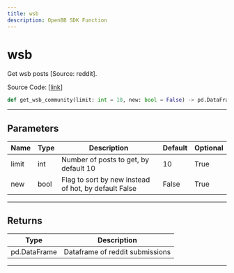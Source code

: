 ```yaml
---
title: wsb
description: OpenBB SDK Function
---
```


# wsb

Get wsb posts [Source: reddit].

Source Code: [[link](https://github.com/OpenBB-finance/OpenBBTerminal/tree/main/openbb_terminal/common/behavioural_analysis/reddit_model.py#L602)]

```python
def get_wsb_community(limit: int = 10, new: bool = False) -> pd.DataFrame
```
---
## Parameters

| Name | Type | Description | Default | Optional |
| ---- | ---- | ----------- | ------- | -------- |
| limit | int | Number of posts to get, by default 10 | 10 | True |
| new | bool | Flag to sort by new instead of hot, by default False | False | True |

---
## Returns

| Type | Description |
| ---- | ----------- |
| pd.DataFrame | Dataframe of reddit submissions |

---
